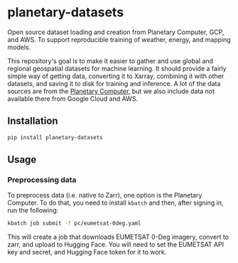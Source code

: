 # planetary-datasets
Open source dataset loading and creation from Planetary Computer, GCP, and AWS. To support reproducible training of weather, energy, and mapping models.

This repository's goal is to make it easier to gather and use global and regional geospatial datasets for machine learning. It should provide
a fairly simple way of getting data, converting it to Xarray, combining it with other datasets, and saving it to disk for training and inference. 
A lot of the data sources are from the [Planetary Computer](https://planetarycomputer.microsoft.com/), but we also include data not available there from
Google Cloud and AWS.

## Installation

```bash
pip install planetary-datasets
```

## Usage

### Preprocessing data

To preprocess data (i.e. native to Zarr), one option is the Planetary Computer.
To do that, you need to install `kbatch` and then, after signing in, run the following:

```bash
kbatch job submit -f pc/eumetsat-0deg.yaml
```

This will create a job that downloads EUMETSAT 0-Deg imagery, convert to zarr, and upload to Hugging Face.
You will need to set the EUMETSAT API key and secret, and Hugging Face token for it to work.